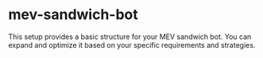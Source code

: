 # mev-sandwich-bot
This setup provides a basic structure for your MEV sandwich bot. You can expand and optimize it based on your specific requirements and strategies.
